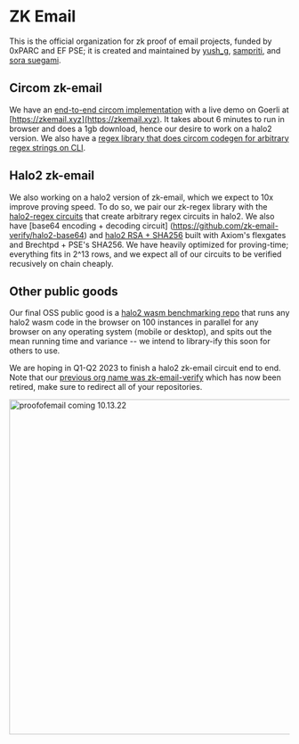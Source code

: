 # ZK Email
This is the official organization for zk proof of email projects, funded by 0xPARC and EF PSE; it is created and maintained by [yush_g](https://twitter.com/yush_g), [sampriti](https://twitter.com/sampriti0), and [sora suegami](https://twitter.com/SoraSue77). 

## Circom zk-email
We have an [end-to-end circom implementation](https://github.com/zk-email-verify/zk-email-verify/) with a live demo on Goerli at [https://zkemail.xyz](https://zkemail.xyz). It takes about 6 minutes to run in browser and does a 1gb download, hence our desire to work on a halo2 version. We also have a [regex library that does circom codegen for arbitrary regex strings on CLI](https://github.com/zk-email-verify/zk-regex/). 

## Halo2 zk-email
We also working on a halo2 version of zk-email, which we expect to 10x improve proving speed. To do so, we pair our zk-regex library with the [halo2-regex circuits](https://github.com/zk-email-verify/halo2-regex/) that create arbitrary regex circuits in halo2. We also have [base64 encoding + decoding circuit] (https://github.com/zk-email-verify/halo2-base64) and [halo2 RSA + SHA256](https://github.com/zk-email-verify/halo2-rsa) built with Axiom's flexgates and Brechtpd  + PSE's SHA256. We have heavily optimized for proving-time; everything fits in 2^13 rows, and we expect all of our circuits to be verified recusively on chain cheaply. 

## Other public goods
Our final OSS public good is a [halo2 wasm benchmarking repo](https://github.com/Divide-By-0/halo2-secp) that runs any halo2 wasm code in the browser on 100 instances in parallel for any browser on any operating system (mobile or desktop), and spits out the mean running time and variance -- we intend to library-ify this soon for others to use.

We are hoping in Q1-Q2 2023 to finish a halo2 zk-email circuit end to end. Note that our [previous org name was zk-email-verify](https://github.com/zk-email-verify/) which has now been retired, make sure to redirect all of your repositories.

<img width="601" alt="proofofemail coming 10.13.22" src="https://user-images.githubusercontent.com/4804438/195414950-629e0e13-dea2-4f0c-a433-2bf3b2151533.png">

